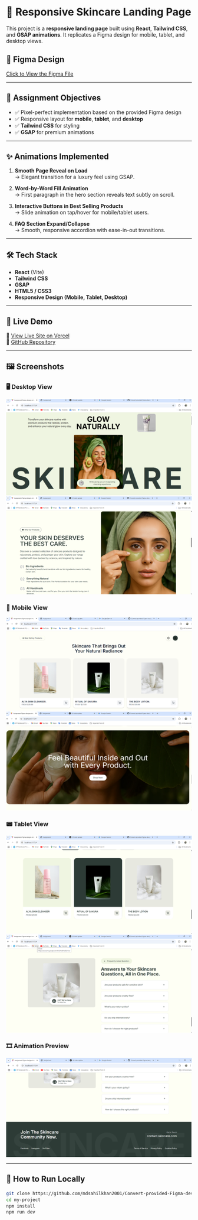  # 🌿 Responsive Skincare Landing Page

This project is a **responsive landing page** built using **React**, **Tailwind CSS**, and **GSAP animations**. It replicates a Figma design for mobile, tablet, and desktop views.

## 🔗 Figma Design  
[Click to View the Figma File](https://www.figma.com/design/fZv8D5oLfoazZTnWXTr9Cp/Assignment?node-id=0-1&t=MXlqvxPFZQSzgXJa-1)

---

## 📌 Assignment Objectives

- ✅ Pixel-perfect implementation based on the provided Figma design  
- ✅ Responsive layout for **mobile**, **tablet**, and **desktop**  
- ✅ **Tailwind CSS** for styling  
- ✅ **GSAP** for premium animations

---

## ✨ Animations Implemented

1. **Smooth Page Reveal on Load**  
   → Elegant transition for a luxury feel using GSAP.

2. **Word-by-Word Fill Animation**  
   → First paragraph in the hero section reveals text subtly on scroll.

3. **Interactive Buttons in Best Selling Products**  
   → Slide animation on tap/hover for mobile/tablet users.

4. **FAQ Section Expand/Collapse**  
   → Smooth, responsive accordion with ease-in-out transitions.

---

## 🛠️ Tech Stack

- **React** (Vite)
- **Tailwind CSS**
- **GSAP**
- **HTML5 / CSS3**
- **Responsive Design (Mobile, Tablet, Desktop)**

---

## 🚀 Live Demo

🔗 [View Live Site on Vercel](https://vite-react-nine-eta-97.vercel.app)  
🔗 [GitHub Repository](https://github.com/mdsahilkhan2001/Convert-provided-Figma-designs-into-fully-responsive-web-pages)

---

## 🖼️ Screenshots

### 🖥️ Desktop View
![Desktop View 1](./screenshots/Screenshot%202025-07-16%20144055.png)  
![Desktop View 2](./screenshots/Screenshot%202025-07-16%20144130.png)

### 📱 Mobile View
![Mobile View 1](./screenshots/Screenshot%202025-07-16%20144149.png)  
![Mobile View 2](./screenshots/Screenshot%202025-07-16%20144201.png)

### 📟 Tablet View
![Tablet View 1](./screenshots/Screenshot%202025-07-16%20144212.png)  
![Tablet View 2](./screenshots/Screenshot%202025-07-16%20144222.png)

### 🎞️ Animation Preview
![Animation Preview](./screenshots/Screenshot%202025-07-16%20144231.png)

---

## 🧾 How to Run Locally

```bash
git clone https://github.com/mdsahilkhan2001/Convert-provided-Figma-designs-into-fully-responsive-web-pages.git
cd my-project
npm install
npm run dev
